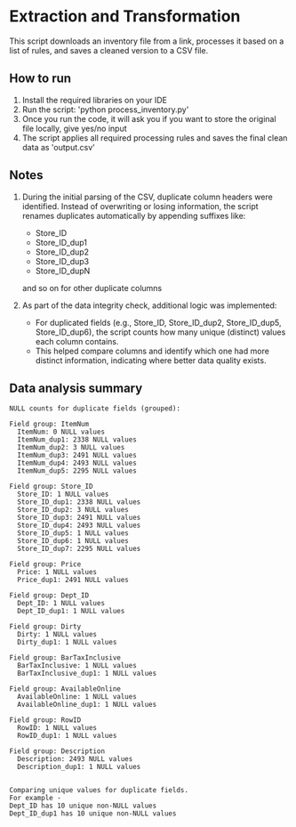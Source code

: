 # Extraction and Transformation

This script downloads an inventory file from a link, processes it based on a list of rules, and saves a cleaned version to a CSV file.

## How to run

1. Install the required libraries on your IDE
2. Run the script: 'python process_inventory.py'
3. Once you run the code, it will ask you if you want to store the original file locally, give yes/no input
4. The script applies all required processing rules and saves the final clean data as 'output.csv'

## Notes

1. During the initial parsing of the CSV, duplicate column headers were identified.
Instead of overwriting or losing information, the script renames duplicates automatically by appending suffixes like:
   - Store_ID
   - Store_ID_dup1
   - Store_ID_dup2
   - Store_ID_dup3
   - Store_ID_dupN

   and so on for other duplicate columns

2. As part of the data integrity check, additional logic was implemented:
   - For duplicated fields (e.g., Store_ID, Store_ID_dup2, Store_ID_dup5, Store_ID_dup6), the script counts how many unique (distinct) values each column contains.
   - This helped compare columns and identify which one had more distinct information, indicating where better data quality exists.

## Data analysis summary
```
NULL counts for duplicate fields (grouped):

Field group: ItemNum
  ItemNum: 0 NULL values
  ItemNum_dup1: 2338 NULL values
  ItemNum_dup2: 3 NULL values
  ItemNum_dup3: 2491 NULL values
  ItemNum_dup4: 2493 NULL values
  ItemNum_dup5: 2295 NULL values

Field group: Store_ID
  Store_ID: 1 NULL values
  Store_ID_dup1: 2338 NULL values
  Store_ID_dup2: 3 NULL values
  Store_ID_dup3: 2491 NULL values
  Store_ID_dup4: 2493 NULL values
  Store_ID_dup5: 1 NULL values
  Store_ID_dup6: 1 NULL values
  Store_ID_dup7: 2295 NULL values

Field group: Price
  Price: 1 NULL values
  Price_dup1: 2491 NULL values

Field group: Dept_ID
  Dept_ID: 1 NULL values
  Dept_ID_dup1: 1 NULL values

Field group: Dirty
  Dirty: 1 NULL values
  Dirty_dup1: 1 NULL values

Field group: BarTaxInclusive
  BarTaxInclusive: 1 NULL values
  BarTaxInclusive_dup1: 1 NULL values

Field group: AvailableOnline
  AvailableOnline: 1 NULL values
  AvailableOnline_dup1: 1 NULL values

Field group: RowID
  RowID: 1 NULL values
  RowID_dup1: 1 NULL values

Field group: Description
  Description: 2493 NULL values
  Description_dup1: 1 NULL values


Comparing unique values for duplicate fields. 
For example -
Dept_ID has 10 unique non-NULL values
Dept_ID_dup1 has 10 unique non-NULL values
```
